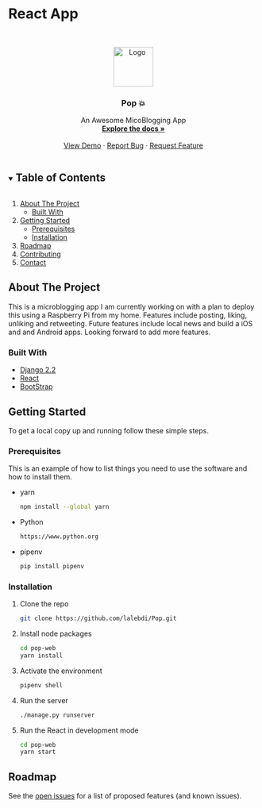 # React App

<!-- PROJECT LOGO -->
<br />
<p align="center">
  <a href="https://github.com/lalebdi/Pop">
    <img src="images/logo.png" alt="Logo" width="80" height="80">
  </a>

  <h3 align="center">Pop 💥</h3>

  <p align="center">
    An Awesome MicoBlogging App
    <br />
    <a href="https://github.com/lalebdi/Pop"><strong>Explore the docs »</strong></a>
    <br />
    <br />
    <a href="https://github.com/lalebdi/Pop">View Demo</a>
    ·
    <a href="https://github.com/lalebdi/Pop/issues">Report Bug</a>
    ·
    <a href="https://github.com/lalebdi/Pop/issues">Request Feature</a>
  </p>
</p>



<!-- TABLE OF CONTENTS -->
<details open="open">
  <summary><h2 style="display: inline-block">Table of Contents</h2></summary>
  <ol>
    <li>
      <a href="#about-the-project">About The Project</a>
      <ul>
        <li><a href="#built-with">Built With</a></li>
      </ul>
    </li>
    <li>
      <a href="#getting-started">Getting Started</a>
      <ul>
        <li><a href="#prerequisites">Prerequisites</a></li>
        <li><a href="#installation">Installation</a></li>
      </ul>
    </li>
    <!-- <li><a href="#usage">Usage</a></li> -->
    <li><a href="#roadmap">Roadmap</a></li>
    <li><a href="#contributing">Contributing</a></li>
    <li><a href="#contact">Contact</a></li>
  </ol>
</details>


<!-- ABOUT THE PROJECT -->
## About The Project

<!-- [![Product Name Screen Shot][product-screenshot]](https://example.com) -->

This is a microblogging app I am currently working on with a plan to deploy this using a Raspberry Pi from my home. Features include posting, liking, unliking and retweeting. Future features include local news and build a iOS and and Android apps. Looking forward to add more features.


### Built With

* [Django 2.2](https://www.djangoproject.com)
* [React](https://reactjs.org)
* [BootStrap](https://getbootstrap.com/docs/4.4/getting-started/introduction/)


<!-- GETTING STARTED -->
## Getting Started

To get a local copy up and running follow these simple steps.

### Prerequisites

This is an example of how to list things you need to use the software and how to install them.
* yarn
  ```sh
  npm install --global yarn
  ```
* Python
  ```sh
  https://www.python.org
  ```
* pipenv
  ```sh
  pip install pipenv
  ```


### Installation

1. Clone the repo
   ```sh
   git clone https://github.com/lalebdi/Pop.git
   ```
2. Install node packages
   ```sh
   cd pop-web
   yarn install
   ```
3. Activate the environment
   ```sh
   pipenv shell
   ```
4. Run the server
   ```sh
   ./manage.py runserver
   ```
5. Run the React in development mode
   ```sh
   cd pop-web
   yarn start
   ```




<!-- ROADMAP -->
## Roadmap

See the [open issues](https://github.com/lalebdi/Pop/issues) for a list of proposed features (and known issues).

